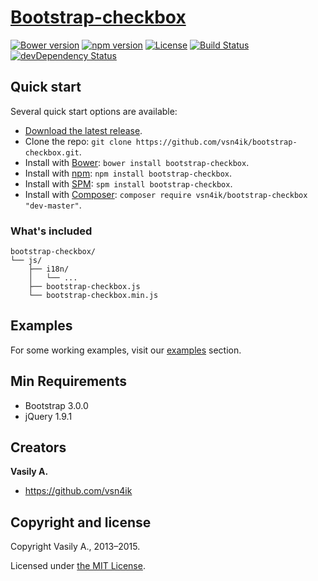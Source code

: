 # [Bootstrap-checkbox](http://vsn4ik.github.io/bootstrap-checkbox)

[![Bower version](https://img.shields.io/bower/v/bootstrap-checkbox.svg)](https://github.com/vsn4ik/bootstrap-checkbox)
[![npm version](https://img.shields.io/npm/v/bootstrap-checkbox.svg)](https://www.npmjs.com/package/bootstrap-checkbox)
[![License](https://img.shields.io/badge/license-MIT-brightgreen.svg)][license]
[![Build Status](https://travis-ci.org/vsn4ik/bootstrap-checkbox.svg)](https://travis-ci.org/vsn4ik/bootstrap-checkbox)
[![devDependency Status](https://david-dm.org/vsn4ik/bootstrap-checkbox/dev-status.svg)](https://david-dm.org/vsn4ik/bootstrap-checkbox#info=devDependencies)


## Quick start

Several quick start options are available:

- [Download the latest release](https://github.com/vsn4ik/bootstrap-checkbox/releases/download/v1.2.7/bootstrap-checkbox-1.2.7-dist.zip "Download Bootstrap-checkbox").
- Clone the repo: `git clone https://github.com/vsn4ik/bootstrap-checkbox.git`.
- Install with [Bower](http://bower.io): `bower install bootstrap-checkbox`.
- Install with [npm](https://www.npmjs.com): `npm install bootstrap-checkbox`.
- Install with [SPM](http://spmjs.io): `spm install bootstrap-checkbox`.
- Install with [Composer](https://getcomposer.org): `composer require vsn4ik/bootstrap-checkbox "dev-master"`.

### What's included

```
bootstrap-checkbox/
└── js/
    ├── i18n/
    │   └── ...
    ├── bootstrap-checkbox.js
    └── bootstrap-checkbox.min.js
```


## Examples

For some working examples, visit our [examples](http://vsn4ik.github.io/bootstrap-checkbox/#examples) section.


## Min Requirements

- Bootstrap 3.0.0
- jQuery 1.9.1


## Creators

**Vasily A.**

+ <https://github.com/vsn4ik>


## Copyright and license

Copyright Vasily A., 2013&ndash;2015.

Licensed under [the MIT License][license].

[license]: https://github.com/vsn4ik/bootstrap-checkbox/blob/master/LICENSE
